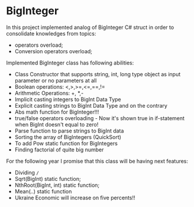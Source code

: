# BigInteger
In this project implemented analog of BigInteger C# struct in order to consolidate knowledges from topics:
- operators overload;
- Conversion operators overload;

Implemented BigInteger class has following abilities:
- Class Constructor that supports string, int, long type object as input parameter or no parameters at all
- Boolean operations: <,>,>=,<=,==,!=
- Arithmetic Operations: +, *,-
- Implicit casting integers to BigInt Data Type
- Explicit casting strings to BigInt Data Type and on the contrary
- Abs math function for BigInteger!!!
- true/false operators overloading - Now it's shown true in if-statement when BigInt doesn't equal to zero!
- Parse function to parse strings to BigInt data
- Sorting the array of BigIntegers (QuickSort)
- To add Pow static function for BigIntegers
- Finding factorial of quite big number


For the following year I promise that this class will be having next features:
- Dividing `/`
- Sqrt(BigInt) static function;
- NthRoot(BigInt, int) static function;
- Mean(..) static function
- Ukraine Economic will increase on five percents!!
